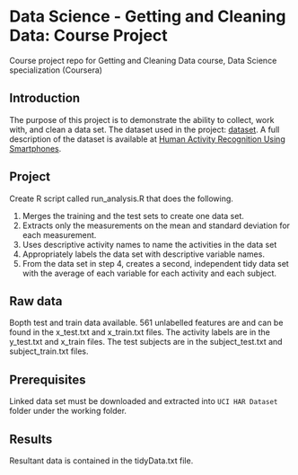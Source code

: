 # Data Science - Getting and Cleaning Data: Course Project
Course project repo for Getting and Cleaning Data course, Data Science specialization (Coursera)

## Introduction
The purpose of this project is to demonstrate the ability to collect, work with, and clean a data set.
The dataset used in the project: [dataset](https://d396qusza40orc.cloudfront.net/getdata%2Fprojectfiles%2FUCI%20HAR%20Dataset.zip).
A full description of the dataset is available at [Human Activity Recognition Using Smartphones](http://archive.ics.uci.edu/ml/datasets/Human+Activity+Recognition+Using+Smartphones).

## Project
Create R script called run_analysis.R that does the following. 
  1. Merges the training and the test sets to create one data set.
  2. Extracts only the measurements on the mean and standard deviation for each measurement. 
  3. Uses descriptive activity names to name the activities in the data set
  4. Appropriately labels the data set with descriptive variable names. 
  5. From the data set in step 4, creates a second, independent tidy data set with the average of each variable for each activity and each subject.

## Raw data
Bopth test and train data available. 
561 unlabelled features are and can be found in the x_test.txt and x_train.txt files. 
The activity labels are in the y_test.txt and x_train files. 
The test subjects are in the subject_test.txt and subject_train.txt files.

## Prerequisites
Linked data set must be downloaded and extracted into `UCI HAR Dataset` folder under the working folder.

## Results
Resultant data is contained in the tidyData.txt file.